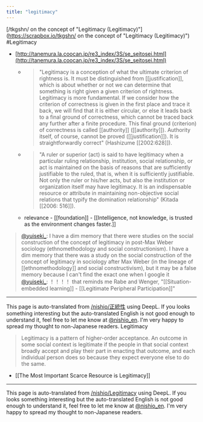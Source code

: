 ```yaml
---
title: "legitimacy"
---
```


[/tkgshn/ on the concept of "Legitimacy (Legitimacy)"](https://scrapbox.io/tkgshn/ on the concept of "Legitimacy (Legitimacy)") #Legitimacy
- [http://tanemura.la.coocan.jp/re3_index/3S/se_seitosei.html](http://tanemura.la.coocan.jp/re3_index/3S/se_seitosei.html)
    - > "Legitimacy is a conception of what the ultimate criterion of rightness is. It must be distinguished from [[justification]], which is about whether or not we can determine that something is right given a given criterion of rightness. Legitimacy is more fundamental. If we consider how the criterion of correctness is given in the first place and trace it back, we will find that it is either circular, or else it leads back to a final ground of correctness, which cannot be traced back any further after a finite procedure. This final ground (criterion) of correctness is called [[authority]] ([[authority]]). Authority itself, of course, cannot be proved ([[justification]]). It is straightforwardly correct" (Hashizume [[2002:628]]).
    - >  "A ruler or superior (act) is said to have legitimacy when a particular ruling relationship, institution, social relationship, or act is maintained on the basis of reasons that are sufficiently justifiable to the ruled, that is, when it is sufficiently justifiable. Not only the ruler or his/her acts, but also the institution or organization itself may have legitimacy. It is an indispensable resource or attribute in maintaining non-objective social relations that typify the domination relationship" (Kitada [[2006: 516]]).
    - relevance
            - [[foundation]]
            - [[Intelligence, not knowledge, is trusted as the environment changes faster.]]

> [@yuiseki_](https://twitter.com/yuiseki_/status/1631816393946718208?s=20): I have a dim memory that there were studies on the social construction of the concept of legitimacy in post-Max Weber sociology (ethnomethodology and social constructionism). I have a dim memory that there was a study on the social construction of the concept of legitimacy in sociology after Max Weber (in the lineage of [[ethnomethodology]] and social constructivism), but it may be a false memory because I can't find the exact one when I google it
> [@yuiseki_](https://twitter.com/yuiseki_/status/1631817792407367681?s=20): ！！！！ that reminds me Rabe and Wenger, "[[Situation-embedded learning]] - [[Legitimate Peripheral Participation]]"


---
This page is auto-translated from [/nishio/正統性](https://scrapbox.io/nishio/正統性) using DeepL. If you looks something interesting but the auto-translated English is not good enough to understand it, feel free to let me know at [@nishio_en](https://twitter.com/nishio_en). I'm very happy to spread my thought to non-Japanese readers.
Legitimacy
> Legitimacy is a pattern of higher-order acceptance. An outcome in some social context is legitimate if the people in that social context broadly accept and play their part in enacting that outcome, and each individual person does so because they expect everyone else to do the same.
- [[The Most Important Scarce Resource is Legitimacy]]

---
This page is auto-translated from [/nishio/Legitimacy](https://scrapbox.io/nishio/Legitimacy) using DeepL. If you looks something interesting but the auto-translated English is not good enough to understand it, feel free to let me know at [@nishio_en](https://twitter.com/nishio_en). I'm very happy to spread my thought to non-Japanese readers.